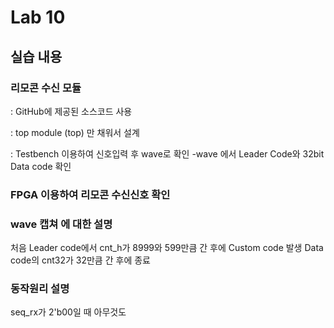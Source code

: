 # Lab 10

## 실습 내용

### **리모콘 수신 모듈**



: GitHub에 제공된 소스코드 사용

: top module (top) 만 채워서 설계

: Testbench 이용하여 신호입력 후 wave로 확인
-wave 에서 Leader Code와 32bit Data code 확인

###  **FPGA 이용하여 리모콘 수신신호 확인**

### **wave 캡쳐 에 대한 설명**

처음 Leader code에서 cnt_h가 8999와 599만큼 간 후에 Custom code 발생
Data code의 cnt32가 32만큼 간 후에 종료 

### **동작원리 설명**
seq_rx가 2'b00일 때 아무것도 
<!--stackedit_data:
eyJoaXN0b3J5IjpbMjMzMDU0MjkyLC0xNTk3NjY1Mjc4LDU0Mz
g1MTIwLDEyNjgzNTU0NzQsMTcyNTE4MDIwOSwtMzE0MTIxNDQ3
LC0xOTA0NzgwMjMxXX0=
-->